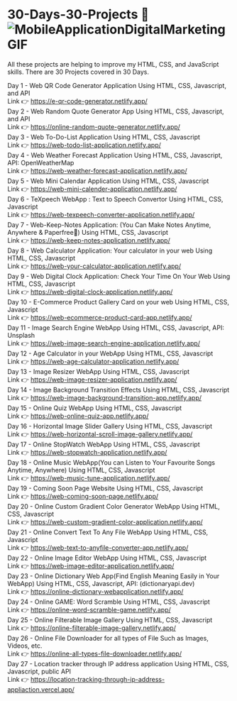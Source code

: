 # 30-Days-30-Projects 🎯 <br> ![MobileApplicationDigitalMarketingGIF](https://github.com/Nitish105/30-Days-30-Projects/assets/83354680/722fa7b1-bfbf-4daa-88ca-32147d2f1fb1)

All these projects are helping to improve my HTML, CSS, and JavaScript skills.
There are 30 Projects covered in 30 Days.

Day 1 - Web QR Code Generator Application Using HTML, CSS, Javascript, and API <br>
        Link 👉 https://e-qr-code-generator.netlify.app/
        <br>
Day 2 - Web Random Quote Generator App Using HTML, CSS, Javascript, and API <br>
        Link 👉 https://online-random-quote-generator.netlify.app/
        <br>
Day 3 - Web To-Do-List Application Using HTML, CSS, Javascript <br>
        Link 👉 https://web-todo-list-application.netlify.app/
        <br>
Day 4 - Web Weather Forecast Application Using HTML, CSS, Javascript, API: OpenWeatherMap <br>
        Link 👉 https://web-weather-forecast-application.netlify.app/
        <br>
Day 5 - Web Mini Calendar Application Using HTML, CSS, Javascript <br>
        Link 👉 https://web-mini-calender-application.netlify.app/
        <br>
Day 6 - TeXpeech WebApp : Text to Speech Convertor Using HTML, CSS, Javascript <br>
        Link 👉 https://web-texpeech-converter-application.netlify.app/
        <br>
Day 7 - Web-Keep-Notes Application: (You Can Make Notes Anytime, Anywhere & Paperfree📝) Using HTML, CSS, Javascript <br>
        Link 👉 https://web-keep-notes-application.netlify.app/
        <br>
Day 8 - Web Calculator Application: Your calculator in your web Using HTML, CSS, Javascript <br>
        Link 👉 https://web-your-calculator-application.netlify.app/
        <br>
Day 9 - Web Digital Clock Application: Check Your Time On Your Web Using HTML, CSS, Javascript <br>
        Link 👉 https://web-digital-clock-application.netlify.app/
        <br>
Day 10 - E-Commerce Product Gallery Card on your web Using HTML, CSS, Javascript <br>
        Link 👉 https://web-ecommerce-product-card-app.netlify.app/
        <br>
Day 11 - Image Search Engine WebApp Using HTML, CSS, Javascript, API: Unsplash <br>
        Link 👉 https://web-image-search-engine-application.netlify.app/
        <br>
Day 12 - Age Calculator in your WebApp Using HTML, CSS, Javascript <br>
        Link 👉 https://web-age-calculator-application.netlify.app/
        <br>
Day 13 - Image Resizer WebApp Using HTML, CSS, Javascript <br>
        Link 👉 https://web-image-resizer-application.netlify.app/
        <br>
Day 14 - Image Background Transition Effects Using HTML, CSS, Javascript <br>
        Link 👉 https://web-image-background-transition-app.netlify.app/
        <br>
Day 15 - Online Quiz WebApp Using HTML, CSS, Javascript <br>
        Link 👉 https://web-online-quiz-app.netlify.app/
        <br>
Day 16 - Horizontal Image Slider Gallery Using HTML, CSS, Javascript <br>
        Link 👉 https://web-horizontal-scroll-image-gallery.netlify.app/
        <br>
Day 17 - Online StopWatch WebApp Using HTML, CSS, Javascript <br>
        Link 👉 https://web-stopwatch-application.netlify.app/
        <br>
Day 18 - Online Music WebApp(You can Listen to Your Favourite Songs Anytime, Anywhere) Using HTML, CSS, Javascript <br>
        Link 👉 https://web-music-tune-application.netlify.app/
        <br>
Day 19 - Coming Soon Page Website Using HTML, CSS, Javascript <br>
        Link 👉 https://web-coming-soon-page.netlify.app/
        <br>
Day 20 - Online Custom Gradient Color Generator WebApp Using HTML, CSS, Javascript <br>
        Link 👉 https://web-custom-gradient-color-application.netlify.app/
        <br>
Day 21 - Online Convert Text To Any File WebApp Using HTML, CSS, Javascript <br>
        Link 👉 https://web-text-to-anyfile-converter-app.netlify.app/
        <br>
Day 22 - Online Image Editor WebApp Using HTML, CSS, Javascript <br>
        Link 👉 https://web-image-editor-application.netlify.app/
        <br> 
Day 23 - Online Dictionary Web App(Find English Meaning Easily in Your WebApp) Using HTML, CSS, Javascript, API: (dictionaryapi.dev) <br>
        Link 👉 https://online-dictionary-webapplication.netlify.app/
        <br>
Day 24 - Online GAME: Word Scramble Using HTML, CSS, Javascript <br>
        Link 👉 https://online-word-scramble-game.netlify.app/
        <br>
Day 25 - Online Filterable Image Gallery Using HTML, CSS, Javascript <br>
        Link 👉 https://online-filterable-image-gallery.netlify.app/
        <br>
Day 26 - Online File Downloader for all types of File Such as Images, Videos, etc. <br>
        Link 👉 https://online-all-types-file-downloader.netlify.app/
        <br>
Day 27 - Location tracker through IP address application Using HTML, CSS, Javascript, public API  <br>
        Link 👉 https://location-tracking-through-ip-address-appliaction.vercel.app/
        




